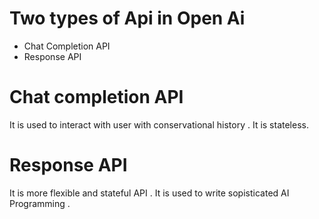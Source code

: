 # Two types of Api in Open Ai
- Chat Completion API 
- Response API
# Chat completion API 
It is used to interact with user with conservational history . It is stateless. 
# Response API 
It is more flexible and stateful API . It is used to write sopisticated AI Programming . 